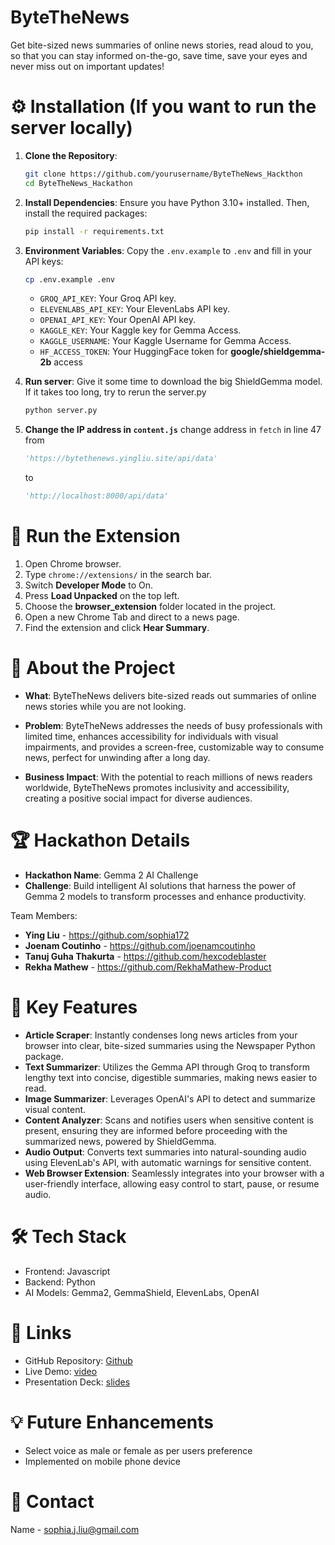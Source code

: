 # ByteTheNews
Get bite-sized news summaries of online news stories, read aloud to you, so that you can stay informed on-the-go, save time, save your eyes and never miss out on important updates!

# ⚙️ Installation (If you want to run the server locally)

1. **Clone the Repository**:
   ```bash
   git clone https://github.com/yourusername/ByteTheNews_Hackthon
   cd ByteTheNews_Hackathon
   ```

2. **Install Dependencies**:
   Ensure you have Python 3.10+ installed. Then, install the required packages:
   ```bash
   pip install -r requirements.txt
   ```

3. **Environment Variables**:
   Copy the `.env.example` to `.env` and fill in your API keys:
   ```bash
   cp .env.example .env
   ```

   - `GROQ_API_KEY`: Your Groq API key.
   - `ELEVENLABS_API_KEY`: Your ElevenLabs API key.
   - `OPENAI_API_KEY`: Your OpenAI API key.
   - `KAGGLE_KEY`: Your Kaggle key for Gemma Access.
   - `KAGGLE_USERNAME`: Your Kaggle Username for Gemma Access.
   - `HF_ACCESS_TOKEN`: Your HuggingFace token for **google/shieldgemma-2b** access
   

4. **Run server**:
   Give it some time to download the big ShieldGemma model. If it takes too long, try to rerun the server.py
    ```bash
   python server.py
   ```

5. **Change the IP address in `content.js`**
   change address in `fetch` in line 47 from
   ```python
   'https://bytethenews.yingliu.site/api/data'
   ```
   to 

   ```python
   'http://localhost:8000/api/data'
   ```
   
# 📑 Run the Extension
   1. Open Chrome browser.
   2. Type `chrome://extensions/` in the search bar.
   3. Switch **Developer Mode** to On.
   4. Press **Load Unpacked** on the top left.
   5. Choose the **browser_extension** folder located in the project.
   6. Open a new Chrome Tab and direct to a news page.
   7. Find the extension and click **Hear Summary**.


# 🚀 About the Project
- **What**: ByteTheNews delivers bite-sized reads out summaries of online news stories while you are not looking.

- **Problem**: ByteTheNews addresses the needs of busy professionals with limited time, enhances accessibility for individuals with visual impairments, and provides a screen-free, customizable way to consume news, perfect for unwinding after a long day.

- **Business Impact**: With the potential to reach millions of news readers worldwide, ByteTheNews promotes inclusivity and accessibility, creating a positive social impact for diverse audiences.

# 🏆 Hackathon Details

- **Hackathon Name**: Gemma 2 AI Challenge
- **Challenge**: Build intelligent AI solutions that harness the power of Gemma 2 models to transform processes and enhance productivity.

Team Members:
- **Ying Liu** - https://github.com/sophia172
- **Joenam Coutinho** - https://github.com/joenamcoutinho
- **Tanuj Guha Thakurta** - https://github.com/hexcodeblaster
- **Rekha Mathew** - https://github.com/RekhaMathew-Product

# 🎯 Key Features
- **Article Scraper**: Instantly condenses long news articles from your browser into clear, bite-sized summaries using the Newspaper Python package.
- **Text Summarizer**: Utilizes the Gemma API through Groq to transform lengthy text into concise, digestible summaries, making news easier to read.
- **Image Summarizer**: Leverages OpenAI's API to detect and summarize visual content.
- **Content Analyzer**: Scans and notifies users when sensitive content is present, ensuring they are informed before proceeding with the summarized news, powered by ShieldGemma.
- **Audio Output**: Converts text summaries into natural-sounding audio using ElevenLab's API, with automatic warnings for sensitive content.
- **Web Browser Extension**: Seamlessly integrates into your browser with a user-friendly interface, allowing easy control to start, pause, or resume audio.

# 🛠️ Tech Stack

- Frontend: Javascript
- Backend: Python
- AI Models: Gemma2, GemmaShield, ElevenLabs, OpenAI


# 🔗 Links
- GitHub Repository: [Github](https://github.com/sophia172/ByteTheNews_Hackthon) 
- Live Demo: [video](https://lablab.ai/event/gemma-2-ai-challenge/sweeeeeeet/bytethenews)
- Presentation Deck: [slides](https://storage.googleapis.com/lablab-static-eu/presentations/submissions/cm45remwp000o3d67histeoui/cm45remwp000o3d67histeoui-1733068749332_z45w7z0har.pdf)

# 💡 Future Enhancements
- Select voice as male or female as per users preference 
- Implemented on mobile phone device 

# 📧 Contact
Name - sophia.j.liu@gmail.com